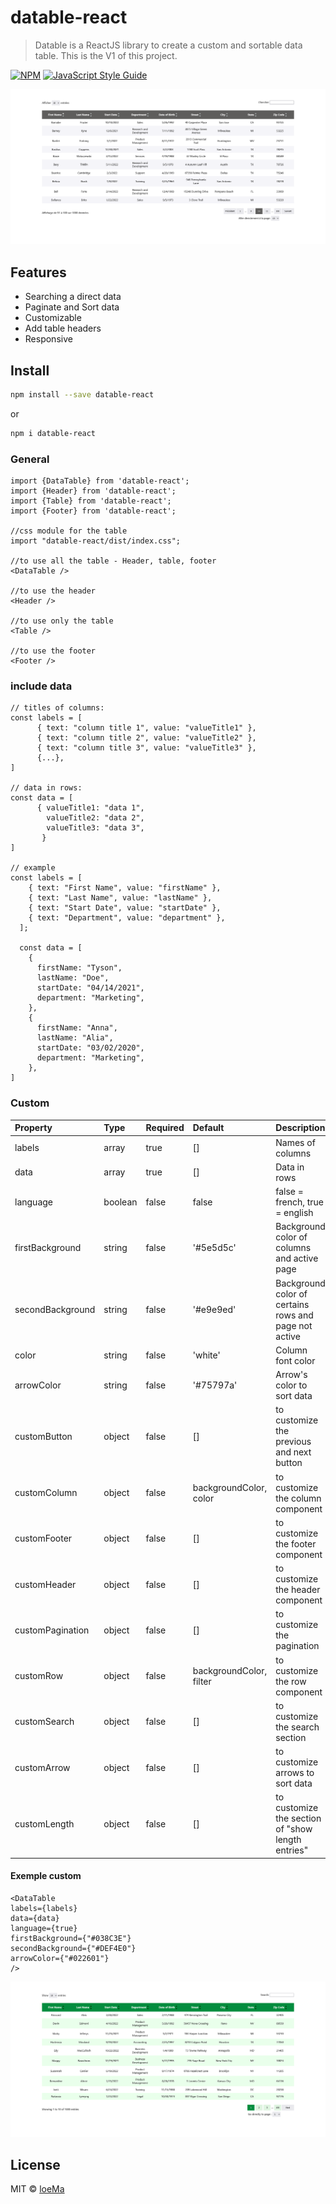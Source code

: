 # datable-react

> Datable is a ReactJS library to create a custom and sortable data table. This is the V1 of this project. 

[![NPM](https://img.shields.io/npm/v/datable-react.svg)](https://www.npmjs.com/package/datable-react) [![JavaScript Style Guide](https://img.shields.io/badge/code_style-standard-brightgreen.svg)](https://standardjs.com)

![Image](./example/public/datable.png)

## Features

   - Searching a direct data
   - Paginate and Sort data
   - Customizable
   - Add table headers
   - Responsive


## Install

```bash
npm install --save datable-react
```

or

```bash
npm i datable-react
```
### General
```reactJS
import {DataTable} from 'datable-react';
import {Header} from 'datable-react';
import {Table} from 'datable-react';
import {Footer} from 'datable-react';

//css module for the table
import "datable-react/dist/index.css";

//to use all the table - Header, table, footer 
<DataTable />

//to use the header
<Header />

//to use only the table
<Table />

//to use the footer
<Footer />
```

### include data

```
// titles of columns:
const labels = [ 
      { text: "column title 1", value: "valueTitle1" },
      { text: "column title 2", value: "valueTitle2" },
      { text: "column title 3", value: "valueTitle3" },
      {...},
]

// data in rows:
const data = [ 
      { valueTitle1: "data 1",
        valueTitle2: "data 2",
        valueTitle3: "data 3",
       }
]

// example
const labels = [
    { text: "First Name", value: "firstName" },
    { text: "Last Name", value: "lastName" },
    { text: "Start Date", value: "startDate" },
    { text: "Department", value: "department" },
  ];
  
  const data = [
    {
      firstName: "Tyson",
      lastName: "Doe",
      startDate: "04/14/2021",
      department: "Marketing",
    },
    {
      firstName: "Anna",
      lastName: "Alia",
      startDate: "03/02/2020",
      department: "Marketing",
    },
]

```
### Custom 


| Property         | Type    | Required | Default                 | Description                                           |
| :--------------- | :------ | :------- | :---------------------- | :---------------------------------------------------- |
| labels           | array   | true     | []                      | Names of columns                                      |
| data             | array   | true     | []                      | Data in rows                                          |
| language         | boolean | false    | false                   | false = french, true = english                        |
| firstBackground  | string  | false    | '#5e5d5c'               | Background color of columns and active page           |
| secondBackground | string  | false    | '#e9e9ed'               | Background color of certains rows and page not active |
| color            | string  | false    | 'white'                 | Column font color                                     |
| arrowColor       | string  | false    | '#75797a'               | Arrow's color to sort data                            |
| customButton     | object  | false    | []                      | to customize the previous and next button             |
| customColumn     | object  | false    | backgroundColor, color  | to customize the column component                     |
| customFooter     | object  | false    | []                      | to customize the footer component                     |
| customHeader     | object  | false    | []                      | to customize the header component                     |
| customPagination | object  | false    | []                      | to customize the pagination                           |
| customRow        | object  | false    | backgroundColor, filter | to customize the row component                        |
| customSearch     | object  | false    | []                      | to customize the search section                       |
| customArrow      | object  | false    | []                      | to customize arrows to sort data                      |
| customLength     | object  | false    | []                      | to customize the section of "show length entries"     |

#### Exemple custom

```
<DataTable 
labels={labels} 
data={data} 
language={true}
firstBackground={"#038C3E"}
secondBackground={"#DEF4E0"}
arrowColor={"#022601"}
/>
```
![Image](./example/public/data-tableCustom.png)
## License

MIT © [loeMa](https://github.com/loeMa)
